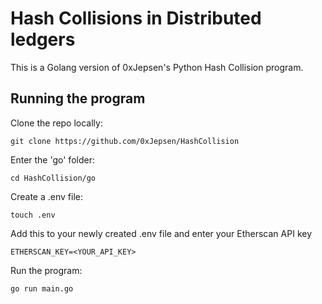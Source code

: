 # Hash Collisions in Distributed ledgers

This is a Golang version of 0xJepsen's Python Hash Collision program.

## Running the program

Clone the repo locally:

`git clone https://github.com/0xJepsen/HashCollision`

Enter the 'go' folder:

`cd HashCollision/go`

Create a .env file:

`touch .env`

Add this to your newly created .env file and enter your Etherscan API key

`ETHERSCAN_KEY=<YOUR_API_KEY>`

Run the program:

`go run main.go`